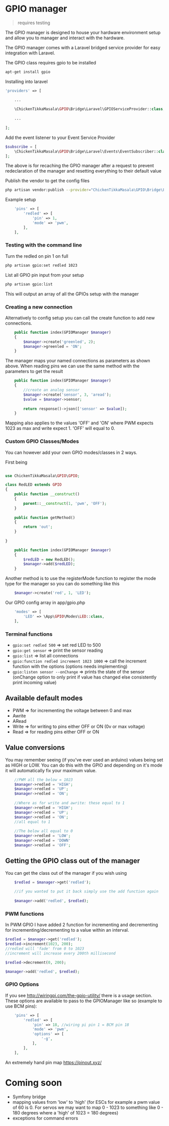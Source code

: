 # GPIO manager

> requires testing

The GPIO manager is designed to house your hardware environment setup and allow you to manager and interact with the hardware. 

The GPIO manager comes with a Laravel bridged service provider for easy integration with Laravel.

The GPIO class requires gpio to be installed 

```bash
apt-get install gpio
```

Installing into laravel 

```php
'providers' => [

    ...
    
    \ChickenTikkaMasala\GPIO\Bridge\Laravel\GPIOServiceProvider::class,
    
    ...
    
];
```

Add the event listener to your Event Service Provider 

```php
$subscribe = [
    \ChickenTikkaMasala\GPIO\Bridge\Laravel\Events\EventSubscriber::class,
];
```
The above is for recaching the GPIO manager after a request to prevent redeclaration of the manager and resetting everything to their default value

Publish the vendor to get the config files

```bash
php artisan vendor:publish --provider="ChickenTikkaMasala\GPIO\Bridge\Laravel\GPIOServiceProvider"
```
Example setup
```php
    'pins' => [
        'redled' => [
            'pin' => 1,
            'mode' => 'pwm',
        ],
    ],
```
### Testing with the command line 

Turn the redled on pin 1 on full

```bash
php artisan gpio:set redled 1023
```
List all GPIO pin input from your setup
```bash
php artisan gpio:list
```
This will output an array of all the GPIOs setup with the manager

### Creating a new connection

Alternatively to config setup you can call the create function to add new connections. 

```php
    public function index(GPIOManager $manager) 
    {
        $manager->create('greenled', 2);
        $manager->greenled = 'ON';
    }
```

The manager maps your named connections as parameters as shown above. When reading pins we can use the same method with the parameters to get the result 

```php
    public function index(GPIOManager $manager)
    {
        //create an analog sensor
        $manager->create('sensor', 3, 'aread');
        $value = $manager->sensor;
        
        return response()->json(['sensor' => $value]);
    }
```

Mapping also applies to the values 'OFF' and 'ON' where PWM expects 1023 as max and write expect 1. 'OFF' will equal to 0.

### Custom GPIO Classes/Modes

You can however add your own GPIO modes/classes in 2 ways. 

First being 

```php

use ChickenTikkaMasala\GPIO\GPIO;

class RedLED extends GPIO
{
    public function __construct()
    {
        parent::__construct(1, 'pwm', 'OFF');
    }
    
    public function getMethod()
    {
        return 'out';
    }
    
}
```

```php
    public function index(GPIOManager $manager)
    {
        $redLED = new RedLED();
        $manager->add($redLED);
    }
```

Another method is to use the registerMode function to register the mode type for the manager so you can do something like this

```php
    $manager->create('red', 1, 'LED');
```
Our GPIO config array in app/gpio.php
```php
    'modes' => [
        'LED' => \App\GPIO\Modes\LED::class,
    ],
```

### Terminal functions

- `gpio:set redled 500` => set red LED to 500
- `gpio:get sensor` => print the sensor reading
- `gpio:list` => list all connections
- `gpio:function redled increment 1023 1000` => call the increment function with the options (options needs implementing)
- `gpio:listen sensor --onChange` => prints the state of the sensor (onChange option to only print if value has changed else consistently print incoming value)

## Available default modes 

- PWM => for incrementing the voltage between 0 and max
- Awrite
- ARead
- Write => for writing to pins either OFF or ON (0v or max voltage)
- Read => for reading pins either OFF or ON 

## Value conversions 

You may remember seeing (if you've ever used an arduino) values being set as HIGH or LOW. You can do this with the GPIO and depending on it's mode it will automatically fix your maximum value. 

```php
    //PWM all the below = 1023
    $manager->redled = 'HIGH';
    $manager->redled = 'UP';
    $manager->redled = 'ON';
    
    //Where as for write and awrite: these equal to 1
    $manager->redled = 'HIGH';
    $manager->redled = 'UP';
    $manager->redled = 'ON';
    //all equal to 1
    
    //The below all equal to 0
    $manager->redled = 'LOW';
    $manager->redled = 'DOWN'
    $manager->redled = 'OFF';
```

## Getting the GPIO class out of the manager

You can get the class out of the manager if you wish using 

```php
    $redled = $manager->get('redled');
    
    //if you wanted to put it back simply use the add function again
    
    $manager->add('redled', $redled);
```


### PWM functions

In PWM GPIO I have added 2 function for incrementing and decrementing for incrementing/decrementing to a value within an interval.
```php
$redled = $manager->get('redled');
$redled->increment(1023, 200);
//redled will 'fade' from 0 to 1023 
//increment will increase every 200th millisecond

$redled->decrement(0, 200);

$manager->add('redled', $redled);
```

### GPIO Options 
If you see http://wiringpi.com/the-gpio-utility/ there is a usage section. These options are available to pass to the GPIOManager like so (example to use BCM pins):

```php
    'pins' => [
        'redled' => [
            'pin' => 18, //wiring pi pin 1 = BCM pin 18
            'mode' => 'pwm',
            'options' => [
                '-g',
            ],
        ],
    ],
```

An extremely hand pin map https://pinout.xyz/

# Coming soon

- Symfony bridge
- mapping values from 'low' to 'high' (for ESCs for example a pwm value of 60 is 0. For servos we may want to map 0 - 1023 to something like 0 - 180 degrees where a 'high' of 1023 = 180 degrees)
- exceptions for command errors
